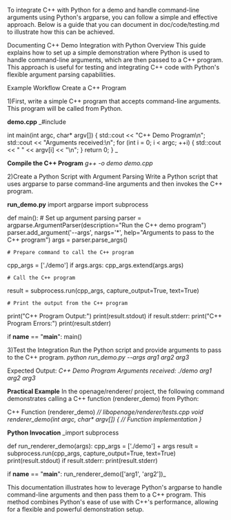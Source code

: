To integrate C++ with Python for a demo and handle command-line arguments using Python's argparse, you can follow a simple and effective approach. Below is a guide that you can document in doc/code/testing.md to illustrate how this can be achieved.

Documenting C++ Demo Integration with Python
Overview
This guide explains how to set up a simple demonstration where Python is used to handle command-line arguments, which are then passed to a C++ program. This approach is useful for testing and integrating C++ code with Python's flexible argument parsing capabilities.

Example Workflow
Create a C++ Program

1)First, write a simple C++ program that accepts command-line arguments. This program will be called from Python.

**demo.cpp**
_#include <iostream>

int main(int argc, char* argv[]) {
    std::cout << "C++ Demo Program\n";
    std::cout << "Arguments received:\n";
    for (int i = 0; i < argc; ++i) {
        std::cout << "  " << argv[i] << "\n";
    }
    return 0;
}
_

**Compile the C++ Program**
_g++ -o demo demo.cpp_

2)Create a Python Script with Argument Parsing
Write a Python script that uses argparse to parse command-line arguments and then invokes the C++ program.

**run_demo.py**
import argparse
import subprocess

def main():
    # Set up argument parsing
    parser = argparse.ArgumentParser(description="Run the C++ demo program")
    parser.add_argument('--args', nargs='*', help="Arguments to pass to the C++ program")
    args = parser.parse_args()

    # Prepare command to call the C++ program
   cpp_args = ['./demo']
   if args.args:
        cpp_args.extend(args.args)

    # Call the C++ program
   result = subprocess.run(cpp_args, capture_output=True, text=True)

    # Print the output from the C++ program
   print("C++ Program Output:")
    print(result.stdout)
    if result.stderr:
        print("C++ Program Errors:")
        print(result.stderr)

if __name__ == "__main__":
    main()


3)Test the Integration
Run the Python script and provide arguments to pass to the C++ program.
_python run_demo.py --args arg1 arg2 arg3_

Expected Output:
_C++ Demo Program
Arguments received:
  ./demo
  arg1
  arg2
  arg3_



**Practical Example**
In the openage/renderer/ project, the following command demonstrates calling a C++ function (renderer_demo) from Python:

C++ Function (renderer_demo)
_// libopenage/renderer/tests.cpp
void renderer_demo(int argc, char* argv[]) {
    // Function implementation
}_

**Python Invocation**
_import subprocess

def run_renderer_demo(args):
    cpp_args = ['./demo'] + args
    result = subprocess.run(cpp_args, capture_output=True, text=True)
    print(result.stdout)
    if result.stderr:
        print(result.stderr)

if __name__ == "__main__":
    run_renderer_demo(['arg1', 'arg2'])_



This documentation illustrates how to leverage Python's argparse to handle command-line arguments and then pass them to a C++ program. This method combines Python's ease of use with C++'s performance, allowing for a flexible and powerful demonstration setup.


